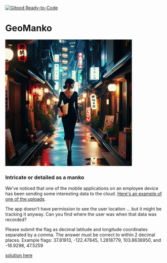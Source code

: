 [![Gitpod Ready-to-Code](https://img.shields.io/badge/Gitpod-Ready--to--Code-blue?logo=gitpod)](https://gitpod.io/#https://github.com/hortinstein/geomanko/) 

# GeoManko
<img src="13cfde3f-bdf8-4206-a5be-282cc514c477.webp" width="400">

### Intricate or detailed as a manko

We've noticed that one of the mobile applications on an employee device has been sending some interesting data to the cloud. [Here's an example of one of the uploads](https://metaproblems.com/0d96db28b305a8f2504d7a9f9be044c0/phonedata.json).

The app doesn't have permission to see the user location ... but it might be tracking it anyway. Can you find where the user was when that data was recorded?

Please submit the flag as decimal latitude and longitude coordinates separated by a comma. The answer must be correct to within 2 decimal places. Example flags: 37.81913, -122.47845, 1.2818779, 103.8638950, and -18.9298, 47.5259

[solution here](GeoManko.ipynb)
